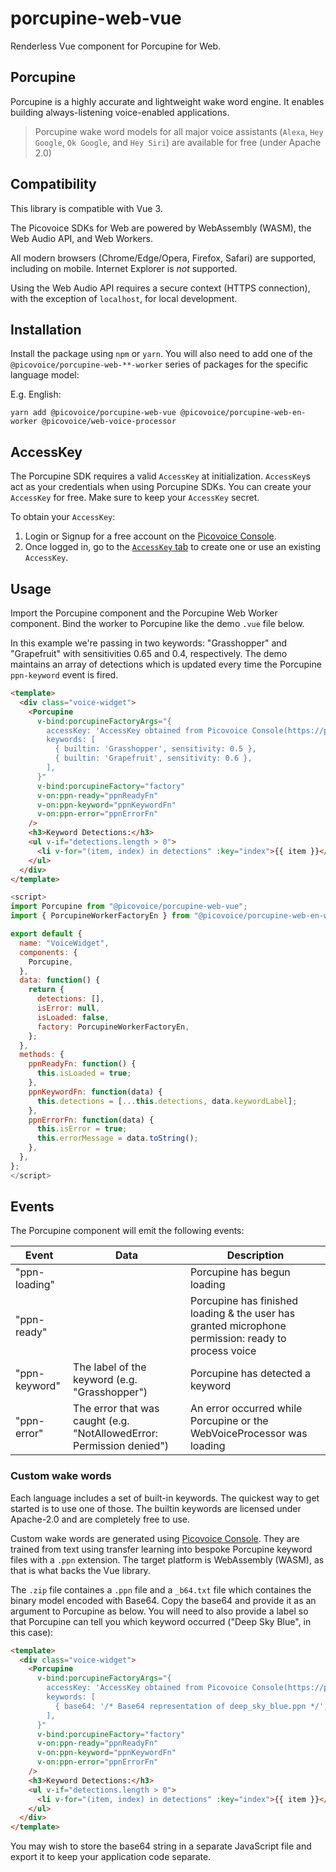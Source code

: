 # porcupine-web-vue

Renderless Vue component for Porcupine for Web.

## Porcupine

Porcupine is a highly accurate and lightweight wake word engine. It enables building always-listening voice-enabled
applications.

> Porcupine wake word models for all major voice assistants (`Alexa`, `Hey Google`, `Ok Google`, and `Hey Siri`) are
> available for free (under Apache 2.0)

## Compatibility

This library is compatible with Vue 3.

The Picovoice SDKs for Web are powered by WebAssembly (WASM), the Web Audio API, and Web Workers.

All modern browsers (Chrome/Edge/Opera, Firefox, Safari) are supported, including on mobile. Internet Explorer is _not_ supported.

Using the Web Audio API requires a secure context (HTTPS connection), with the exception of `localhost`, for local development.

## Installation

Install the package using `npm` or `yarn`. You will also need to add one of the `@picovoice/porcupine-web-**-worker` series of packages for the specific language model:

E.g. English:

```console
yarn add @picovoice/porcupine-web-vue @picovoice/porcupine-web-en-worker @picovoice/web-voice-processor
```

## AccessKey

The Porcupine SDK requires a valid `AccessKey` at initialization. `AccessKey`s act as your credentials when using Porcupine SDKs.
You can create your `AccessKey` for free. Make sure to keep your `AccessKey` secret.

To obtain your `AccessKey`:
1. Login or Signup for a free account on the [Picovoice Console](https://picovoice.ai/console/).
2. Once logged in, go to the [`AccessKey` tab](https://console.picovoice.ai/access_key) to create one or use an existing `AccessKey`.

## Usage

Import the Porcupine component and the Porcupine Web Worker component. Bind the worker to Porcupine like the demo `.vue` file below.

In this example we're passing in two keywords: "Grasshopper" and "Grapefruit" with sensitivities 0.65 and 0.4, respectively. The demo maintains an array of detections which is updated every time the Porcupine `ppn-keyword` event is fired.

```html
<template>
  <div class="voice-widget">
    <Porcupine
      v-bind:porcupineFactoryArgs="{
        accessKey: 'AccessKey obtained from Picovoice Console(https://picovoice.ai/console/)',
        keywords: [
          { builtin: 'Grasshopper', sensitivity: 0.5 },
          { builtin: 'Grapefruit', sensitivity: 0.6 },
        ],
      }"
      v-bind:porcupineFactory="factory"
      v-on:ppn-ready="ppnReadyFn"
      v-on:ppn-keyword="ppnKeywordFn"
      v-on:ppn-error="ppnErrorFn"
    />
    <h3>Keyword Detections:</h3>
    <ul v-if="detections.length > 0">
      <li v-for="(item, index) in detections" :key="index">{{ item }}</li>
    </ul>
  </div>
</template>
```

```javascript
<script>
import Porcupine from "@picovoice/porcupine-web-vue";
import { PorcupineWorkerFactoryEn } from "@picovoice/porcupine-web-en-worker";

export default {
  name: "VoiceWidget",
  components: {
    Porcupine,
  },
  data: function() {
    return {
      detections: [],
      isError: null,
      isLoaded: false,
      factory: PorcupineWorkerFactoryEn,
    };
  },
  methods: {
    ppnReadyFn: function() {
      this.isLoaded = true;
    },
    ppnKeywordFn: function(data) {
      this.detections = [...this.detections, data.keywordLabel];
    },
    ppnErrorFn: function(data) {
      this.isError = true;
      this.errorMessage = data.toString();
    },
  },
};
</script>
```

## Events

The Porcupine component will emit the following events:

| Event         | Data                                                                  | Description                                                                                         |
| ------------- | --------------------------------------------------------------------- | --------------------------------------------------------------------------------------------------- |
| "ppn-loading" |                                                                       | Porcupine has begun loading                                                                         |
| "ppn-ready"   |                                                                       | Porcupine has finished loading & the user has granted microphone permission: ready to process voice |
| "ppn-keyword" | The label of the keyword (e.g. "Grasshopper")                         | Porcupine has detected a keyword                                                                    |
| "ppn-error"   | The error that was caught (e.g. "NotAllowedError: Permission denied") | An error occurred while Porcupine or the WebVoiceProcessor was loading                              |

### Custom wake words

Each language includes a set of built-in keywords. The quickest way to get started is to use one of those. The builtin keywords are licensed under Apache-2.0 and are completely free to use.

Custom wake words are generated using [Picovoice Console](https://picovoice.ai/console/). They are trained from text using transfer learning into bespoke Porcupine keyword files with a `.ppn` extension. The target platform is WebAssembly (WASM), as that is what backs the Vue library.

The `.zip` file containes a `.ppn` file and a `_b64.txt` file which containes the binary model encoded with Base64. Copy the base64 and provide it as an argument to Porcupine as below. You will need to also provide a label so that Porcupine can tell you which keyword occurred ("Deep Sky Blue", in this case):

```html
<template>
  <div class="voice-widget">
    <Porcupine
      v-bind:porcupineFactoryArgs="{
        accessKey: 'AccessKey obtained from Picovoice Console(https://picovoice.ai/console/)',
        keywords: [
          { base64: '/* Base64 representation of deep_sky_blue.ppn */', custom: 'Deep Sky Blue', sensitivity: 0.65 },
        ],
      }"
      v-bind:porcupineFactory="factory"
      v-on:ppn-ready="ppnReadyFn"
      v-on:ppn-keyword="ppnKeywordFn"
      v-on:ppn-error="ppnErrorFn"
    />
    <h3>Keyword Detections:</h3>
    <ul v-if="detections.length > 0">
      <li v-for="(item, index) in detections" :key="index">{{ item }}</li>
    </ul>
  </div>
</template>
```

You may wish to store the base64 string in a separate JavaScript file and export it to keep your application code separate.
